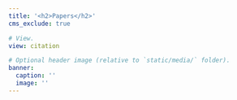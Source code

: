 ```yaml
---
title: '<h2>Papers</h2>'
cms_exclude: true

# View.
view: citation

# Optional header image (relative to `static/media/` folder).
banner:
  caption: ''
  image: ''
---
```

